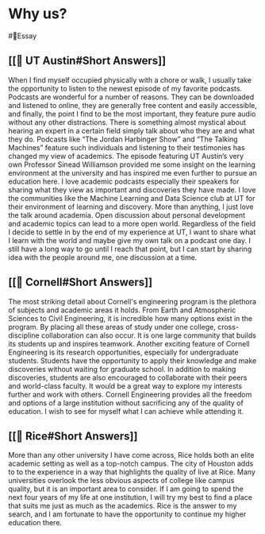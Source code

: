 # Why us?
#📝Essay

## [[🏫 UT Austin#Short Answers]]
When I find myself occupied physically with a chore or walk, I usually take the opportunity to listen to the newest episode of my favorite podcasts. Podcasts are wonderful for a number of reasons. They can be downloaded and listened to online, they are generally free content and easily accessible, and finally, the point I find to be the most important, they feature pure audio without any other distractions.
There is something almost mystical about hearing an expert in a certain field simply talk about who they are and what they do. Podcasts like “The Jordan Harbinger Show” and “The Talking Machines” feature such individuals and listening to their testimonies has changed my view of academics. The episode featuring UT Austin’s very own Professor Sinead Williamson provided me some insight on the learning environment at the university and has inspired me even further to pursue an education here.
I love academic podcasts especially their speakers for sharing what they view as important and discoveries they have made. I love the communities like the Machine Learning and Data Science club at UT for their environment of learning and discovery. More than anything, I just love the talk around academia. Open discussion about personal development and academic topics can lead to a more open world. Regardless of the field I decide to settle in by the end of my experience at UT, I want to share what I learn with the world and maybe give my own talk on a podcast one day.
I still have a long way to go until I reach that point, but I can start by sharing idea with the people around me, one discussion at a time.

## [[🏫 Cornell#Short Answers]]
The most striking detail about Cornell's engineering program is the plethora of subjects and academic areas it holds. From Earth and Atmospheric Sciences to Civil Engineering, it is incredible how many options exist in the program. By placing all these areas of study under one college, cross-discipline collaboration can also occur. It is one large community that builds its students up and inspires teamwork.
Another exciting feature of Cornell Engineering is its research opportunities, especially for undergraduate students. Students have the opportunity to apply their knowledge and make discoveries without waiting for graduate school. In addition to making discoveries, students are also encouraged to collaborate with their peers and world-class faculty. It would be a great way to explore my interests further and work with others.
Cornell Engineering provides all the freedom and options of a large institution without sacrificing any of the quality of education. I wish to see for myself what I can achieve while attending it.

## [[🏫 Rice#Short Answers]]
More than any other university I have come across, Rice holds both an elite academic setting as well as a top-notch campus. The city of Houston adds to to the experience in a way that highlights the quality of live at Rice. Many universities overlook the less obvious aspects of college like campus quality, but it is an important area to consider. If I am going to spend the next four years of my life at one institution, I will try my best to find a place that suits me just as much as the academics. Rice is the answer to my search, and I am fortunate to have the opportunity to continue my higher education there.
